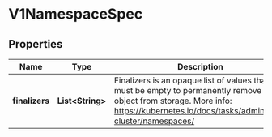 
# V1NamespaceSpec

## Properties
Name | Type | Description | Notes
------------ | ------------- | ------------- | -------------
**finalizers** | **List&lt;String&gt;** | Finalizers is an opaque list of values that must be empty to permanently remove object from storage. More info: https://kubernetes.io/docs/tasks/administer-cluster/namespaces/ |  [optional]



